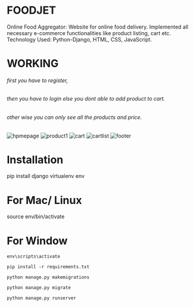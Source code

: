 # FOODJET
Online Food Aggregator: 
Website for online food delivery.
Implemented all necessary e-commerce functionalities like product listing, cart etc.
Technology Used: Python-Django, HTML, CSS, JavaScript.

# WORKING 
###### first you have to register,
###### then you have to login else you dont able to add product to cart. 
###### other wise you can only see all the products and price.

![hpmepage](https://user-images.githubusercontent.com/92264484/185748981-9d9217a7-6f21-4c61-956c-13ed35996466.JPG)
![product1](https://user-images.githubusercontent.com/92264484/185749024-4ebf6513-9a9c-4095-b127-d8276bb63048.JPG)
![cart](https://user-images.githubusercontent.com/92264484/185749028-d533f3ad-4d77-44ae-968c-1522ea078da4.JPG)
![cartlist](https://user-images.githubusercontent.com/92264484/185749032-88867797-1350-4c71-8bf5-75279c811530.JPG)
![footer](https://user-images.githubusercontent.com/92264484/185749033-74517fdc-e4ac-4db0-a565-9d079715f153.JPG)


# Installation

pip install django
virtualenv env

# For Mac/ Linux

source env/bin/activate

# For Window
`env\scripts\activate`

`pip install -r requirements.txt`

`python manage.py makemigrations`

`python manage.py migrate`

`python manage.py runserver`

